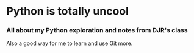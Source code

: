 # Python is totally uncool
### All about my Python exploration and notes from DJR's class

Also a good way for me to learn and use Git more.
